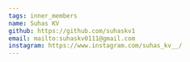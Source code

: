 ```yaml
---
tags: inner_members 
name: Suhas KV
github: https://github.com/suhaskv1
email: mailto:suhaskv0111@gmail.com
instagram: https://www.instagram.com/suhas_kv__/
---
```

